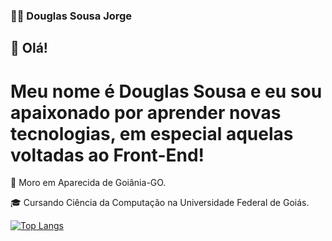 ### 👨‍💻 Douglas Sousa Jorge

## 👋 Olá! 

# Meu nome é Douglas Sousa e eu sou apaixonado por aprender novas tecnologias, em especial aquelas voltadas ao Front-End!

📍 Moro em Aparecida de Goiânia-GO.

🎓 Cursando Ciência da Computação na Universidade Federal de Goiás.

[![Top Langs](https://github-readme-stats.vercel.app/api/top-langs/?username=douglas541&langs_count=5)](https://github.com/anuraghazra/github-readme-stats)

<!--
**douglas541/douglas541** is a ✨ _special_ ✨ repository because its `README.md` (this file) appears on your GitHub profile.

Here are some ideas to get you started:

- 🔭 I’m currently working on ...
- 🌱 I’m currently learning ...
- 👯 I’m looking to collaborate on ...
- 🤔 I’m looking for help with ...
- 💬 Ask me about ...
- 📫 How to reach me: ...
- 😄 Pronouns: ...
- ⚡ Fun fact: ...
-->
